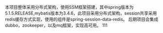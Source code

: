 本项目整体采用分布式架构，使用SSM框架搭建，其中spring版本为5.1.5.RELEASE,mybatis版本为3.4.6，此项目采用分布式架构，session共享采用redis缓存方式实现，使用的组件是spring-session-data-redis。
后期项目会集成dubbo，zookeeper，以及mq框架，实现高可用。
111